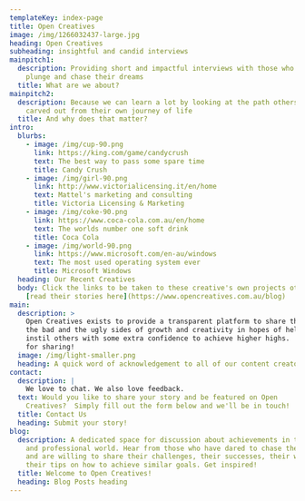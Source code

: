 ```yaml
---
templateKey: index-page
title: Open Creatives
image: /img/1266032437-large.jpg
heading: Open Creatives
subheading: insightful and candid interviews
mainpitch1:
  description: Providing short and impactful interviews with those who take the
    plunge and chase their dreams
  title: What are we about?
mainpitch2:
  description: Because we can learn a lot by looking at the path others have
    carved out from their own journey of life
  title: And why does that matter?
intro:
  blurbs:
    - image: /img/cup-90.png
      link: https://king.com/game/candycrush
      text: The best way to pass some spare time
      title: Candy Crush
    - image: /img/girl-90.png
      link: http://www.victorialicensing.it/en/home
      text: Mattel's marketing and consulting
      title: Victoria Licensing & Marketing
    - image: /img/coke-90.png
      link: https://www.coca-cola.com.au/en/home
      text: The worlds number one soft drink
      title: Coca Cola
    - image: /img/world-90.png
      link: https://www.microsoft.com/en-au/windows
      text: The most used operating system ever
      title: Microsoft Windows
  heading: Our Recent Creatives
  body: Click the links to be taken to these creative's own projects otherwise
    [read their stories here](https://www.opencreatives.com.au/blog)
main:
  description: >
    Open Creatives exists to provide a transparent platform to share the good
    the bad and the ugly sides of growth and creativity in hopes of helping to
    instil others with some extra confidence to achieve higher highs.  Thank you
    for sharing!
  image: /img/light-smaller.png
  heading: A quick word of acknowledgement to all of our content creators
contact:
  description: |
    We love to chat. We also love feedback.
  text: Would you like to share your story and be featured on Open
    Creatives?  Simply fill out the form below and we'll be in touch!
  title: Contact Us
  heading: Submit your story!
blog:
  description: A dedicated space for discussion about achievements in the personal
    and professional world. Hear from those who have dared to chase their dreams
    and are willing to share their challenges, their successes, their wisdom and
    their tips on how to achieve similar goals. Get inspired!
  title: Welcome to Open Creatives!
  heading: Blog Posts heading
---
```

